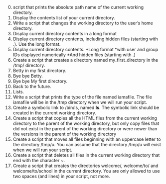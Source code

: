 0. script that prints the absolute path name of the current working directory.
1. Display the contents list of your current directory.
2. Write a script that changes the working directory to the user’s home directory.
3. Display current directory contents in a long format
4. Display current directory contents, including hidden files (starting with .). Use the long format.
5. Display current directory contents.
	*Long format
	*with user and group IDs displayed numerically
	*And hidden files (starting with .)
6. Create a script that creates a directory named my_first_directory in the /tmp/ directory.
7. Betty in my first directory.
8. Bye bye Betty.
9. Bye bye My first directory.
10. Back to the future.
11. Lists.
12. Write a script that prints the type of the file named iamafile. The file iamafile will be in the /tmp directory when we will run your script.
13. Create a symbolic link to /bin/ls, named __ls__. The symbolic link should be created in the current working directory.
14. Create a script that copies all the HTML files from the current working directory to the parent of the working directory, but only copy files that did not exist in the parent of the working directory or were newer than the versions in the parent of the working directory
15. Create a script that moves all files beginning with an uppercase letter to the directory /tmp/u.
You can assume that the directory /tmp/u will exist when we will run your script.
16. Create a script that deletes all files in the current working directory that end with the character ~.
17. Create a script that creates the directories welcome/, welcome/to/ and welcome/to/school in the current directory.
You are only allowed to use two spaces (and lines) in your script, not more.
